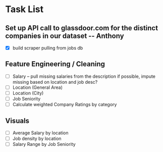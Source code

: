 # Task List

## Set up API call to glassdoor.com for the distinct companies in our dataset -- Anthony

- [x] build scraper pulling from jobs db

## Feature Engineering / Cleaning

- [ ] Salary – pull missing salaries from the description if possible, impute missing based on location and job desc?
- [ ] Location (General Area)
- [ ] Location (City)
- [ ] Job Seniority
- [ ] Calculate weighted Company Ratings by category 

## Visuals

- [ ] Average Salary by location
- [ ] Job density by location
- [ ] Salary Range by Job Seniority
